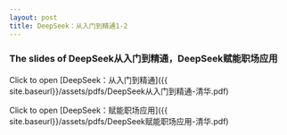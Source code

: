 ```yaml
---
layout: post
title: DeepSeek：从入门到精通1-2
---
```


### The slides of DeepSeek从入门到精通，DeepSeek赋能职场应用
<!-- readmore -->

Click to open [DeepSeek：从入门到精通]({{ site.baseurl}}/assets/pdfs/DeepSeek从入门到精通-清华.pdf)


Click to open [DeepSeek：赋能职场应用]({{ site.baseurl}}/assets/pdfs/DeepSeek赋能职场应用-清华.pdf)